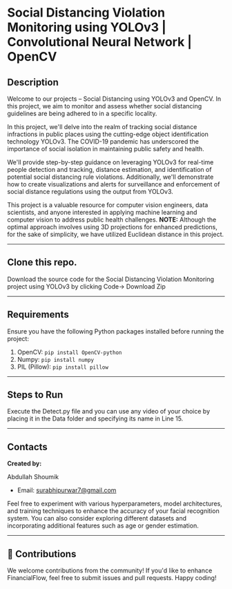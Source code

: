 # Social Distancing Violation Monitoring using YOLOv3 | Convolutional Neural Network | OpenCV

## Description

Welcome to our projects – Social Distancing using YOLOv3 and OpenCV. In this project, we aim to monitor and assess whether social distancing guidelines are being adhered to in a specific locality.

In this project, we'll delve into the realm of tracking social distance infractions in public places using the cutting-edge object identification technology YOLOv3. The COVID-19 pandemic has underscored the importance of social isolation in maintaining public safety and health.

We'll provide step-by-step guidance on leveraging YOLOv3 for real-time people detection and tracking, distance estimation, and identification of potential social distancing rule violations. Additionally, we'll demonstrate how to create visualizations and alerts for surveillance and enforcement of social distance regulations using the output from YOLOv3.

This project is a valuable resource for computer vision engineers, data scientists, and anyone interested in applying machine learning and computer vision to address public health challenges. 
**NOTE:** Although the optimal approach involves using 3D projections for enhanced predictions, for the sake of simplicity, we have utilized Euclidean distance in this project.

---

## Clone this repo.

Download the source code for the Social Distancing Violation Monitoring project using YOLOv3 by clicking Code-> Download Zip

---

## Requirements

Ensure you have the following Python packages installed before running the project:

1. OpenCV: `pip install OpenCV-python`
2. Numpy: `pip install numpy`
3. PIL (Pillow): `pip install pillow`

---

## Steps to Run
Execute the Detect.py file and you can use any video of your choice by placing it in the Data folder and specifying its name in Line 15.

---

## Contacts

**Created by:**

Abdullah Shoumik

- Email: [surabhipurwar7@gmail.com](mailto:surabhipurwar7@gmail.com)

Feel free to experiment with various hyperparameters, model architectures, and training techniques to enhance the accuracy of your facial recognition system. You can also consider exploring different datasets and incorporating additional features such as age or gender estimation.


---

## 🤝 Contributions

We welcome contributions from the community! If you'd like to enhance FinancialFlow, feel free to submit issues and pull requests.
Happy coding!
